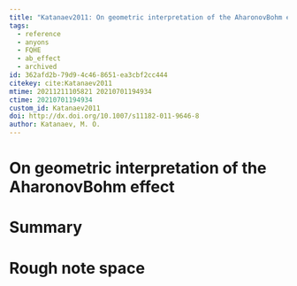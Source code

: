```yaml
---
title: "Katanaev2011: On geometric interpretation of the AharonovBohm effect"
tags:
  - reference
  - anyons
  - FQHE
  - ab_effect
  - archived
id: 362afd2b-79d9-4c46-8651-ea3cbf2cc444
citekey: cite:Katanaev2011
mtime: 20211211105821 20210701194934
ctime: 20210701194934
custom_id: Katanaev2011
doi: http://dx.doi.org/10.1007/s11182-011-9646-8
author: Katanaev, M. O.
---
```


# On geometric interpretation of the AharonovBohm effect

# Summary

# Rough note space
